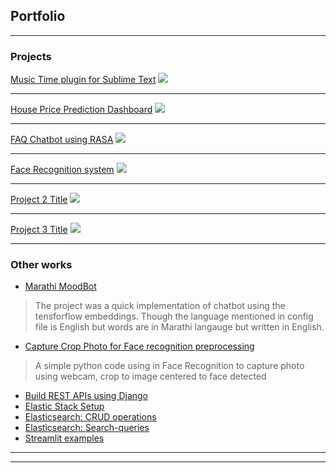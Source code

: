 ## Portfolio

---

### Projects

[Music Time plugin for Sublime Text](/https://github.com/swdotcom/swdc-sublime-music-time)
<img src="images/dummy_thumbnail.jpg?raw=true"/>

---
[House Price Prediction Dashboard](https://hpp-dash.herokuapp.com/)
<img src="images/dummy_thumbnail.jpg?raw=true"/>

---
[FAQ Chatbot using RASA](https://www.youtube.com/watch?v=q901KMhQrsA)
<img src="images/dummy_thumbnail.jpg?raw=true"/>

---
[Face Recognition system](https://www.youtube.com/watch?v=Eqp73OhVa94)
<img src="images/dummy_thumbnail.jpg?raw=true"/>

---
[Project 2 Title](/pdf/sample_presentation.pdf)
<img src="images/dummy_thumbnail.jpg?raw=true"/>

---
[Project 3 Title](http://example.com/)
<img src="images/dummy_thumbnail.jpg?raw=true"/>

---

### Other works  

- [Marathi MoodBot](https://ajinkz.github.io/Marathi-MoodBot/)
> The project was a quick implementation of chatbot using the tensforflow embeddings. Though the language mentioned in config file is English but words are in Marathi langauge but written in English.

- [Capture Crop Photo for Face recognition preprocessing](https://ajinkz.github.io/CaptureCropPhoto/)
> A simple python code using in Face Recognition to capture photo using webcam, crop to image centered to face detected

- [Build REST APIs using Django](https://ajinkz.github.io/REST-APIs-Django/)
- [Elastic Stack Setup](https://ajinkz.github.io/Elastic-Stack-Setup/)
- [Elasticsearch: CRUD operations](https://ajinkz.github.io/CRUD-operations-Elasticsearch/)
- [Elasticsearch: Search-queries](https://ajinkz.github.io/Elasticsearch-search-queries/)
- [Streamlit examples](https://ajinkz.github.io/Streamlit-example/)

---




---

